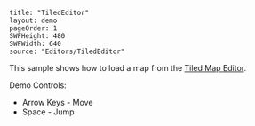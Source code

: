 ```
title: "TiledEditor"
layout: demo
pageOrder: 1
SWFHeight: 480
SWFWidth: 640
source: "Editors/TiledEditor"
```

This sample shows how to load a map from the [Tiled Map Editor](http://www.mapeditor.org/).

Demo Controls:

*   Arrow Keys - Move
*   Space - Jump
